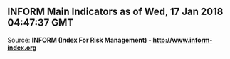 ## INFORM Main Indicators as of Wed, 17 Jan 2018 04:47:37 GMT

Source: **INFORM (Index For Risk Management) - http://www.inform-index.org**